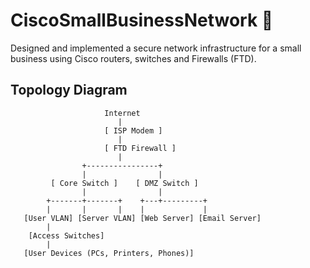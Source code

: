 # CiscoSmallBusinessNetwork 🛜
Designed and implemented a secure network infrastructure for a small business using Cisco routers, switches and Firewalls (FTD).

## Topology Diagram

```
                     Internet
                        |
                     [ ISP Modem ]
                        |
                     [ FTD Firewall ]
                        |
                +----------------+
                |                |
         [ Core Switch ]    [ DMZ Switch ]
                |                |
        +-------+-------+    +---+---------+
        |       |       |    |             |
   [User VLAN] [Server VLAN] [Web Server] [Email Server]
        |
    [Access Switches]
        |
   [User Devices (PCs, Printers, Phones)]
```
